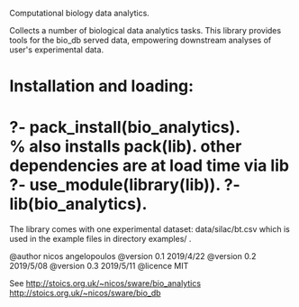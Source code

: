 Computational biology data analytics.

Collects a number of biological data analytics tasks.
This library provides tools for the bio_db served data,
empowering downstream analyses of user's experimental data.

Installation and loading: 
==
?- pack_install(bio_analytics).  
      % also installs pack(lib). other dependencies are at load time via lib
?- use_module(library(lib)).
?- lib(bio_analytics).
==

The library comes with one experimental dataset: data/silac/bt.csv which
is used in the example files in directory examples/ .

@author nicos angelopoulos
@version  0.1 2019/4/22
@version  0.2 2019/5/08
@version  0.3 2019/5/11
@licence  MIT

See 
http://stoics.org.uk/~nicos/sware/bio_analytics
http://stoics.org.uk/~nicos/sware/bio_db
